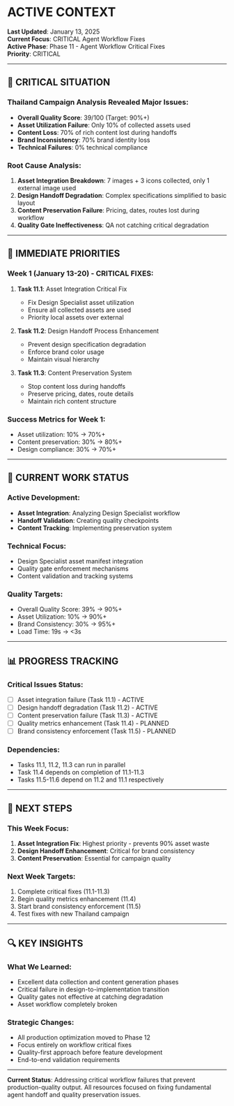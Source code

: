 # ACTIVE CONTEXT

**Last Updated**: January 13, 2025  
**Current Focus**: CRITICAL Agent Workflow Fixes  
**Active Phase**: Phase 11 - Agent Workflow Critical Fixes  
**Priority**: CRITICAL

---

## 🚨 CRITICAL SITUATION

### Thailand Campaign Analysis Revealed Major Issues:
- **Overall Quality Score**: 39/100 (Target: 90%+)
- **Asset Utilization Failure**: Only 10% of collected assets used
- **Content Loss**: 70% of rich content lost during handoffs
- **Brand Inconsistency**: 70% brand identity loss
- **Technical Failures**: 0% technical compliance

### Root Cause Analysis:
1. **Asset Integration Breakdown**: 7 images + 3 icons collected, only 1 external image used
2. **Design Handoff Degradation**: Complex specifications simplified to basic layout
3. **Content Preservation Failure**: Pricing, dates, routes lost during workflow
4. **Quality Gate Ineffectiveness**: QA not catching critical degradation

---

## 🎯 IMMEDIATE PRIORITIES

### Week 1 (January 13-20) - CRITICAL FIXES:
1. **Task 11.1**: Asset Integration Critical Fix
   - Fix Design Specialist asset utilization
   - Ensure all collected assets are used
   - Priority local assets over external

2. **Task 11.2**: Design Handoff Process Enhancement  
   - Prevent design specification degradation
   - Enforce brand color usage
   - Maintain visual hierarchy

3. **Task 11.3**: Content Preservation System
   - Stop content loss during handoffs
   - Preserve pricing, dates, route details
   - Maintain rich content structure

### Success Metrics for Week 1:
- Asset utilization: 10% → 70%+
- Content preservation: 30% → 80%+
- Design compliance: 30% → 70%+

---

## 🔧 CURRENT WORK STATUS

### Active Development:
- **Asset Integration**: Analyzing Design Specialist workflow
- **Handoff Validation**: Creating quality checkpoints
- **Content Tracking**: Implementing preservation system

### Technical Focus:
- Design Specialist asset manifest integration
- Quality gate enforcement mechanisms  
- Content validation and tracking systems

### Quality Targets:
- Overall Quality Score: 39% → 90%+
- Asset Utilization: 10% → 90%+
- Brand Consistency: 30% → 95%+
- Load Time: 19s → <3s

---

## 📊 PROGRESS TRACKING

### Critical Issues Status:
- [ ] Asset integration failure (Task 11.1) - ACTIVE
- [ ] Design handoff degradation (Task 11.2) - ACTIVE  
- [ ] Content preservation failure (Task 11.3) - ACTIVE
- [ ] Quality metrics enhancement (Task 11.4) - PLANNED
- [ ] Brand consistency enforcement (Task 11.5) - PLANNED

### Dependencies:
- Tasks 11.1, 11.2, 11.3 can run in parallel
- Task 11.4 depends on completion of 11.1-11.3
- Tasks 11.5-11.6 depend on 11.2 and 11.1 respectively

---

## 🎯 NEXT STEPS

### This Week Focus:
1. **Asset Integration Fix**: Highest priority - prevents 90% asset waste
2. **Design Handoff Enhancement**: Critical for brand consistency
3. **Content Preservation**: Essential for campaign quality

### Next Week Targets:
1. Complete critical fixes (11.1-11.3)
2. Begin quality metrics enhancement (11.4)
3. Start brand consistency enforcement (11.5)
4. Test fixes with new Thailand campaign

---

## 🔍 KEY INSIGHTS

### What We Learned:
- Excellent data collection and content generation phases
- Critical failure in design-to-implementation transition
- Quality gates not effective at catching degradation
- Asset workflow completely broken

### Strategic Changes:
- All production optimization moved to Phase 12
- Focus entirely on workflow critical fixes
- Quality-first approach before feature development
- End-to-end validation requirements

---

**Current Status**: Addressing critical workflow failures that prevent production-quality output. All resources focused on fixing fundamental agent handoff and quality preservation issues.